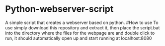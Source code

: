 # Python-webserver-script
A simple script that creates a webserver based on python.
#How to use
To use simply download this repository and extract it, then place the script.bat into the directory where the files for the webpage are and double click to run, it should automatically open up and start running at localhost:8080
